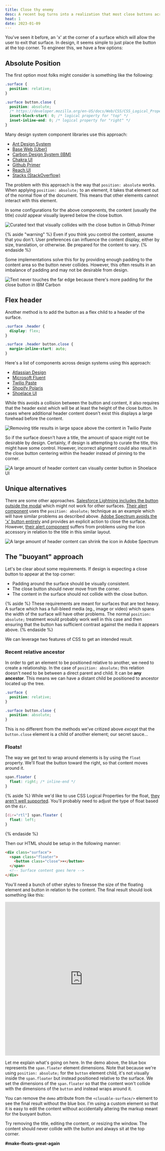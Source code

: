 ```yaml
---
title: Close thy enemy
desc: A recent bug turns into a realization that most close buttons across the web are engineered poorly.
heat: 1
date: 2023-01-09
---
```


You've seen it before, an 'x' at the corner of a surface which will allow the user to exit that surface. In design, it seems simple to just place the button at the top corner. To engineer this, we have a few options:

## Absolute Position

The first option most folks might consider is something like the following:

```css
.surface {
  position: relative;
}

.surface button.close {
  position: absolute;
  /* https://developer.mozilla.org/en-US/docs/Web/CSS/CSS_Logical_Properties */
  inset-block-start: 0; /* logical property for "top" */
  inset-inline-end: 0; /* logical property for "right" */
}
```

Many design system component libraries use this approach:

- [Ant Design System](https://ant.design/components/modal)
- [Base Web (Uber)](https://baseweb.design/components/modal/)
- [Carbon Design System (IBM)](https://carbondesignsystem.com/components/modal/code/)
- [Chakra UI](https://chakra-ui.com/docs/components/modal/usage)
- [Github Primer](https://primer.style/react/Dialog)
- [Reach UI](https://reach.tech/dialog/)
- [Stacks (StackOverflow)](https://stackoverflow.design/product/components/modals/)

The problem with this approach is the way that `position: absolute` works. When applying `position: absolute;` to an element, it takes that element out of the normal flow of the document. This means that other elements cannot interact with this element.

In some configurations for the above components, the content (usually the title) _could_ appear visually layered below the close button.

![Curated text that visually collides with the close button in Github Primer](../images/modal-button-collide.png)

{% aside "warning" %}
Even if you think you control the content, assume that you don't. User preferences can influence the content display, either by size, translation, or otherwise. Be prepared for the content to vary.
{% endaside %}

Some implementations solve this for by providing enough padding to the content area so the button never collides. However, this often results in an imbalance of padding and may not be desirable from design.

![Text never touches the far edge because there's more padding for the close button in IBM Carbon](../images/modal-padding-imbalance.png)

## Flex header

Another method is to add the button as a flex child to a header of the surface. 

```css
.surface .header {
  display: flex;
}

.surface .header button.close {
  margin-inline-start: auto;
}
```

Here's a list of components across design systems using this approach:

- [Atlassian Design](https://atlassian.design/components/modal-dialog/examples)
- [Microsoft Fluent](https://developer.microsoft.com/en-us/fluentui#/controls/web/modal)
- [Twilio Paste](https://paste.twilio.design/components/modal/)
- [Shopify Polaris](https://polaris.shopify.com/components/modal#navigation)
- [Shoelace UI](https://shoelace.style/components/dialog)

While this avoids a collision between the button and content, it also requires that the header exist which will be at least the height of the close button. In cases where additional header content doesn't exist this displays a large forehead before the content.

![Removing title results in large space above the content in Twilio Paste](../images/modal-large-forehead.png)

So if the surface doesn't have a title, the amount of space might not be desirable by design. Certainly, if design is attempting to curate the title, this might have some control. However, incorrect alignment could also result in the close button centering within the header instead of pinning to the corner.

![A large amount of header content can visually center button in Shoelace UI](../images/modal-centered-header.png)

## Unique alternatives

There are some other approaches. [Salesforce Lightning includes the button outside the modal](https://www.lightningdesignsystem.com/components/modals/) which might not work for other surfaces. [Their alert component](https://www.lightningdesignsystem.com/components/alert/) uses the `position: absolute;` technique as an example which will have similar problems as described above. [Adobe Spectrum avoids the 'x' button entirely](https://spectrum.adobe.com/page/alert-dialog/) and provides an explicit action to close the surface. However, [their alert component](https://spectrum.adobe.com/page/in-line-alert/) suffers from problems using the icon accessory in relation to the title in this similar layout.

![A large amount of header content can shrink the icon in Adobe Spectrum](../images/modal-alert-icon.png)

## The "buoyant" approach

Let's be clear about some requirements. If design is expecting a close button to appear at the top corner:

- Padding around the surface should be visually consistent.
- The close button should never move from the corner.
- The content in the surface should not collide with the close button.

{% aside %}
These requirements are meant for surfaces that are text heavy. A surface which has a full-bleed media (eg., image or video) which spans the width of the surface will have other problems. The normal `position: absolute;` treatment would probably work well in this case and then ensuring that the button has sufficient contrast against the media it appears above.
{% endaside %}

We can leverage two features of CSS to get an intended result.

### Recent relative ancestor

In order to get an element to be positioned relative to another, we need to create a relationship. In the case of `position: absolute;` this relation doesn't need to be between a direct parent and child. It can be **any ancestor**. This means we can have a distant child be positioned to ancestor located up the tree.

```css
.surface {
  position: relative;
}

.surface button.close {
  position: absolute;
}
```

This is no different from the methods we've critized above _except_ that the `button.close` element is a child of another element; our secret sauce...

### Floats!

The way we get text to wrap around elements is by using  the `float` property. We'll float the button toward the right, so that content moves around it.

```css
span.floater {
  float: right; /* inline-end */
}
```

{% aside %}
While we'd like to use CSS Logical Properties for the float, [they aren't well supported](https://developer.mozilla.org/en-US/docs/Web/CSS/float#browser_compatibility). You'll probably need to adjust the type of float based on the `dir`.

```css
[dir="rtl"] span.floater {
  float: left;
}
```

{% endaside %}

Then our HTML should be setup in the following manner:

```html
<div class="surface">
  <span class="floater">
    <button class="close">×</button>
  </span>
  <!-- Surface content goes here -->
</div>
```

You'll need a bunch of other styles to finesse the size of the floating element and button in relation to the content. The final result should look something like this:

<iframe height="500" style="width: 100%;" scrolling="no" title="buoyant button" src="https://codepen.io/fauxserious/embed/ExpWjzL?default-tab=html%2Cresult&editable=true" frameborder="no" loading="lazy" allowtransparency="true" allowfullscreen="true">
  See the Pen <a href="https://codepen.io/fauxserious/pen/ExpWjzL">
  buoyant button</a> by Donnie D'Amato (<a href="https://codepen.io/fauxserious">@fauxserious</a>)
  on <a href="https://codepen.io">CodePen</a>.
</iframe>

Let me explain what's going on here. In the demo above, the blue box represents the `span.floater` element dimensions. Note that because we're using `position: absolute;` for the `button` element child, it's not visually inside the `span.floater` but instead positioned relative to the surface. We set the dimensions of the `span.floater` so that the content won't collide with the dimensions of the `button` and instead wraps around it.

You can remove the `demo` attribute from the `<closable-surface/>` element to see the final result without the blue box. I'm using a custom element so that it is easy to edit the content without accidentally altering the markup meant for the buoyant button.

Try removing the title, editing the content, or resizing the window. The content should never collide with the button and always sit at the top corner.

**#make-floats-great-again**